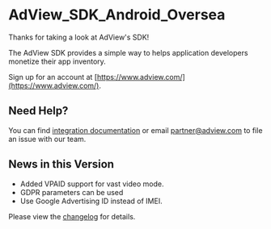 # AdView_SDK_Android_Oversea
Thanks for taking a look at AdView's SDK!

The AdView SDK provides a simple way to helps application developers monetize their app inventory.

Sign up for an account at [https://www.adview.com/](https://www.adview.com/).

## Need Help?
You can find [integration documentation](https://github.com/adview/AdView_SDK_Android_EN/blob/master/AdView%20Android%20SDK%20Specification%20v1.01.pdf) or email [partner@adview.com](mailto:partner@adview.com) to file an issue with our team.

## News in this Version
  - Added VPAID support for vast video mode.
  - GDPR parameters can be used
  - Use Google Advertising ID instead of IMEI.

Please view the [changelog](https://github.com/adview/AdView_SDK_Android_EN_4.0/blob/master/CHANGELOG.md) for details.
